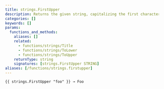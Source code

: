 ```yaml
---
title: strings.FirstUpper
description: Returns the given string, capitalizing the first character.
categories: []
keywords: []
params:
  functions_and_methods:
    aliases: []
    related:
      - functions/strings/Title
      - functions/strings/ToLower
      - functions/strings/ToUpper
    returnType: string
    signatures: [strings.FirstUpper STRING]
aliases: [/functions/strings.firstupper]
---
```


```go-html-template
{{ strings.FirstUpper "foo" }} → Foo
```

